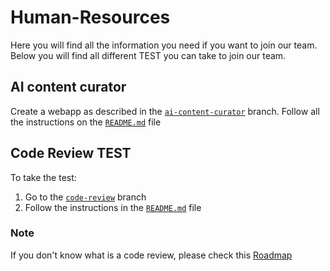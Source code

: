 # Human-Resources
Here you will find all the information you need if you want to join our team.
Below you will find all different TEST you can take to join our team.

## AI content curator
Create a webapp as described in the [`ai-content-curator`](https://github.com/SEAI-Development/Human-Resources/tree/ai-content-curator) branch.
Follow all the instructions on the [`README.md`](https://github.com/SEAI-Development/Human-Resources/blob/ai-content-curator/README.md) file

## Code Review TEST
To take the test:
1. Go to the [`code-review`](https://github.com/SEAI-Development/Human-Resources/tree/code-review) branch
2. Follow the instructions in the [`README.md`](https://github.com/SEAI-Development/Human-Resources/blob/code-review/README.md) file

### Note
If you don't know what is a code review, please check this [Roadmap](https://roadmap.sh/best-practices/code-review)